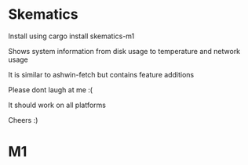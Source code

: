 # Skematics

Install using cargo install skematics-m1

Shows system information from disk usage to temperature and network usage

It is similar to ashwin-fetch but contains feature additions

Please dont laugh at me :(

It should work on all platforms

Cheers :)

# M1